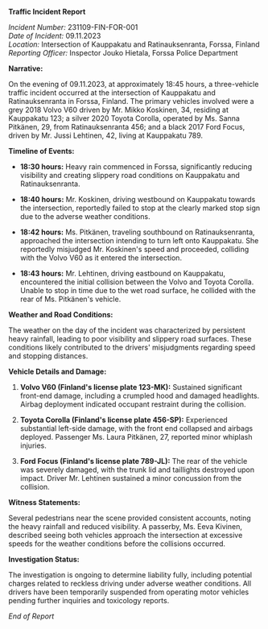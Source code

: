 **Traffic Incident Report**

*Incident Number:* 231109-FIN-FOR-001  
*Date of Incident:* 09.11.2023  
*Location:* Intersection of Kauppakatu and Ratinauksenranta, Forssa, Finland  
*Reporting Officer:* Inspector Jouko Hietala, Forssa Police Department  

**Narrative:**

On the evening of 09.11.2023, at approximately 18:45 hours, a three-vehicle traffic incident occurred at the intersection of Kauppakatu and Ratinauksenranta in Forssa, Finland. The primary vehicles involved were a grey 2018 Volvo V60 driven by Mr. Mikko Koskinen, 34, residing at Kauppakatu 123; a silver 2020 Toyota Corolla, operated by Ms. Sanna Pitkänen, 29, from Ratinauksenranta 456; and a black 2017 Ford Focus, driven by Mr. Jussi Lehtinen, 42, living at Kauppakatu 789.

**Timeline of Events:**

- **18:30 hours:** Heavy rain commenced in Forssa, significantly reducing visibility and creating slippery road conditions on Kauppakatu and Ratinauksenranta.

- **18:40 hours:** Mr. Koskinen, driving westbound on Kauppakatu towards the intersection, reportedly failed to stop at the clearly marked stop sign due to the adverse weather conditions.

- **18:42 hours:** Ms. Pitkänen, traveling southbound on Ratinauksenranta, approached the intersection intending to turn left onto Kauppakatu. She reportedly misjudged Mr. Koskinen's speed and proceeded, colliding with the Volvo V60 as it entered the intersection.

- **18:43 hours:** Mr. Lehtinen, driving eastbound on Kauppakatu, encountered the initial collision between the Volvo and Toyota Corolla. Unable to stop in time due to the wet road surface, he collided with the rear of Ms. Pitkänen's vehicle.

**Weather and Road Conditions:**

The weather on the day of the incident was characterized by persistent heavy rainfall, leading to poor visibility and slippery road surfaces. These conditions likely contributed to the drivers' misjudgments regarding speed and stopping distances.

**Vehicle Details and Damage:**

1. **Volvo V60 (Finland's license plate 123-MK):** Sustained significant front-end damage, including a crumpled hood and damaged headlights. Airbag deployment indicated occupant restraint during the collision.

2. **Toyota Corolla (Finland's license plate 456-SP):** Experienced substantial left-side damage, with the front end collapsed and airbags deployed. Passenger Ms. Laura Pitkänen, 27, reported minor whiplash injuries.

3. **Ford Focus (Finland's license plate 789-JL):** The rear of the vehicle was severely damaged, with the trunk lid and taillights destroyed upon impact. Driver Mr. Lehtinen sustained a minor concussion from the collision.

**Witness Statements:**

Several pedestrians near the scene provided consistent accounts, noting the heavy rainfall and reduced visibility. A passerby, Ms. Eeva Kivinen, described seeing both vehicles approach the intersection at excessive speeds for the weather conditions before the collisions occurred.

**Investigation Status:**

The investigation is ongoing to determine liability fully, including potential charges related to reckless driving under adverse weather conditions. All drivers have been temporarily suspended from operating motor vehicles pending further inquiries and toxicology reports.

*End of Report*